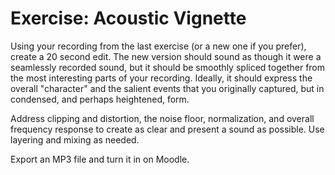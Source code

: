 # Exercise: Acoustic Vignette

Using your recording from the last exercise (or a new one if you prefer), create a 20 second edit. The new version should sound as though it were a seamlessly recorded sound, but it should be smoothly spliced together from the most interesting parts of your recording. Ideally, it should express the overall "character" and the salient events that you originally captured, but in condensed, and perhaps heightened, form.

Address clipping and distortion, the noise floor, normalization, and overall frequency response to create as clear and present a sound as possible. Use layering and mixing as needed.

Export an MP3 file and turn it in on Moodle.

